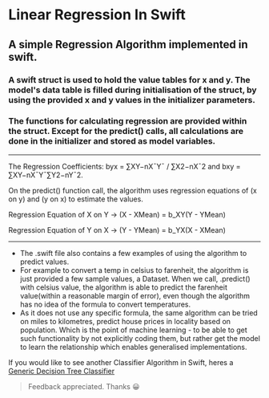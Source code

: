 # Linear Regression In Swift

## A simple Regression Algorithm implemented in swift. 
### A swift struct is used to hold the value tables for x and y. The model's data table is filled during initialisation of the struct, by using the provided x and y values in the initializer parameters.
### The functions for calculating regression are provided within the struct. Except for the predict() calls, all calculations are done in the initializer and stored as model variables.
- - -
The Regression Coefficients: byx = ∑XY−nX¯Y¯ / ∑X2−nX¯2 and bxy = ∑XY−nX¯Y¯∑Y2−nY¯2.                                       

On the predict() function call, the algorithm uses regression equations of (x on y) and (y on x) to estimate the values. 

Regression Equation of X on Y -> (X - XMean) = b_XY(Y - YMean)                                                                

Regression Equation of Y on X -> (Y - YMean) = b_YX(X - XMean)
- - -
* The .swift file also contains a few examples of using the algorithm to predict values. 
* For example to convert a temp in celsius to farenheit, the algorithm is just provided a few sample values, a Dataset. When we call, .predict() with celsius value, the algorithm is able to predict the farenheit value(within a reasonable margin of error), even though the algorithm has no idea of the formula to convert temperatures. 
* As it does not use any specific formula, the same algorithm can be tried on miles to kilometres, predict house prices in locality based on population. Which is the point of machine learning - to be able to get such functionality by not explicitly coding them, but rather get the model to learn the relationship which enables generalised implementations.

If you would like to see another Classifier Algorithm in Swift, heres a [Generic Decision Tree Classifier](https://github.com/mdsahilak/DecisionTreeClassifier)

> Feedback appreciated. Thanks 😀
